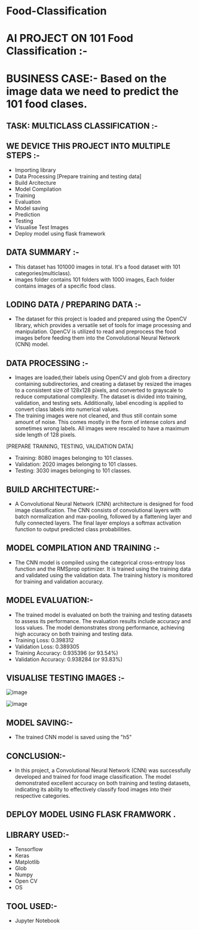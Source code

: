 # Food-Classification


# AI PROJECT ON 101 Food Classification :-
# BUSINESS CASE:- Based on the image data we need to predict the 101 food clases. 
## TASK: MULTICLASS CLASSIFICATION :-
## WE DEVICE THIS PROJECT INTO MULTIPLE STEPS :-
* Importing library
* Data Processing [Prepare training and testing data]
* Build Arcitecture
* Model Compilation
* Training
* Evaluation
* Model saving
* Prediction
* Testing
* Visualise Test Images
* Deploy model using flask framework

## DATA SUMMARY :- 

* This dataset has 101000 images in total. It's a food dataset with 101 categories(multiclass).
* images folder contains 101 folders with 1000 images, Each folder contains images of a specific food class.

## LODING DATA / PREPARING DATA :-

* The dataset for this project is loaded and prepared using the OpenCV library, which provides a versatile set of tools for image processing and manipulation. OpenCV is utilized to read and preprocess the food images before feeding them into the Convolutional Neural Network (CNN) model.

## DATA PROCESSING :-



* Images are loaded,their labels using OpenCV and glob from a directory containing subdirectories, and creating a dataset by  resized the images to a consistent size of 128x128 pixels, and converted to grayscale to reduce computational complexity. The dataset is divided into training, validation, and testing sets. Additionally, label encoding is applied to convert class labels into numerical values.
* The training images were not cleaned, and thus still contain some amount of noise. This comes mostly in the form of intense colors and sometimes wrong labels. All images were rescaled to have a maximum side length of 128 pixels.

 [PREPARE TRAINING, TESTING, VALIDATION DATA]
* Training: 8080 images belonging to 101 classes.
* Validation: 2020 images belonging to 101 classes.
* Testing: 3030 images belonging to 101 classes.

## BUILD ARCHITECTURE:-
* A Convolutional Neural Network (CNN) architecture is designed for food image classification. The CNN consists of convolutional layers with batch normalization and max-pooling, followed by a flattening layer and fully connected layers. The final layer employs a softmax activation function to output predicted class probabilities.

## MODEL COMPILATION AND TRAINING :-

* The CNN model is compiled using the categorical cross-entropy loss function and the RMSprop optimizer. It is trained using the training data and validated using the validation data. The training history is monitored for training and validation accuracy.

##  MODEL EVALUATION:-
* The trained model is evaluated on both the training and testing datasets to assess its performance. The evaluation results include accuracy and loss values. The model demonstrates strong performance, achieving high accuracy on both training and testing data.
* Training Loss: 0.398312
* Validation Loss: 0.389305
* Training Accuracy: 0.935396 (or 93.54%)
* Validation Accuracy: 0.938284 (or 93.83%)

## VISUALISE  TESTING IMAGES :-
![image](https://github.com/user-attachments/assets/89707ff2-966d-4379-aff7-830bd3c34efb)

![image](https://github.com/user-attachments/assets/1d7d102a-839f-480c-b44d-d1a990c1b08d)

## MODEL SAVING:-
* The trained CNN model is saved using the "h5"

## CONCLUSION:-
* In this project, a Convolutional Neural Network (CNN) was successfully developed and trained for food image classification. The model demonstrated excellent accuracy on both training and testing datasets, indicating its ability to effectively classify food images into their respective categories.

## DEPLOY MODEL USING FLASK FRAMWORK .

## LIBRARY USED:-
* Tensorflow
* Keras
* Matplotlib
* Glob
* Numpy
* Open CV
* OS

## TOOL USED:-
* Jupyter Notebook
